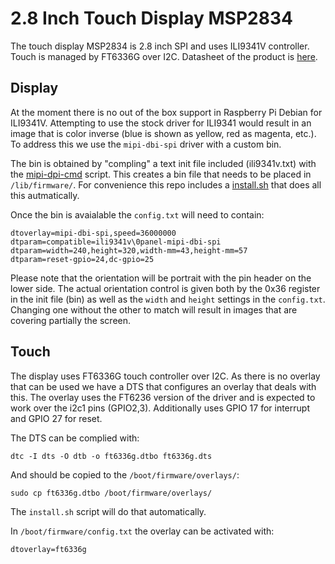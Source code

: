 # 2.8 Inch Touch Display MSP2834

The touch display MSP2834 is 2.8 inch SPI and uses ILI9341V controller. Touch is managed by FT6336G over I2C. Datasheet of the product is [here](http://www.lcdwiki.com/res/MSP2833_MSP2834/MSP2833_MSP2834_Specification_EN_V1.0.pdf).

## Display

At the moment there is no out of the box support in Raspberry Pi Debian for ILI9341V. Attempting to use the stock driver for ILI9341 would result in an image that is color inverse (blue is shown as yellow, red as magenta, etc.). To address this we use the `mipi-dbi-spi` driver with a custom bin.

The bin is obtained by "compling" a text init file included (ili9341v.txt) with the [mipi-dpi-cmd](https://github.com/notro/panel-mipi-dbi/blob/main/mipi-dbi-cmd) script. This creates a bin file that needs to be placed in `/lib/firmware/`. For convenience this repo includes a [install.sh](./install.sh) that does all this autmatically.

Once the bin is avaialable the `config.txt` will need to contain:

```
dtoverlay=mipi-dbi-spi,speed=36000000
dtparam=compatible=ili9341v\0panel-mipi-dbi-spi
dtparam=width=240,height=320,width-mm=43,height-mm=57
dtparam=reset-gpio=24,dc-gpio=25
```

Please note that the orientation will be portrait with the pin header on the lower side. The actual orientation control is given both by the 0x36 register in the init file (bin) as well as the `width` and `height` settings in the `config.txt`. Changing one without the other to match will result in images that are covering partially the screen.

## Touch

The display uses FT6336G touch controller over I2C. As there is no overlay that can be used we have a DTS that configures an overlay that deals with this. The overlay uses the FT6236 version of the driver and is expected to work over the i2c1 pins (GPIO2,3). Additionally uses GPIO 17 for interrupt and GPIO 27 for reset.

The DTS can be complied with:

```
dtc -I dts -O dtb -o ft6336g.dtbo ft6336g.dts
```

And should be copied to the `/boot/firmware/overlays/`:

```
sudo cp ft6336g.dtbo /boot/firmware/overlays/
```

The `install.sh` script will do that automatically.

In `/boot/firmware/config.txt` the overlay can be activated with:

```
dtoverlay=ft6336g
```